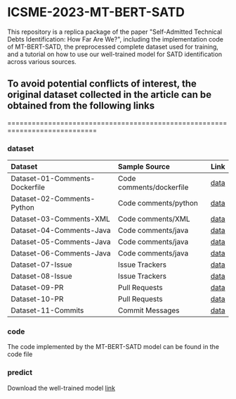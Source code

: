 # ICSME-2023-MT-BERT-SATD
This repository is a replica package of the paper "Self-Admitted Technical Debts Identification: How Far Are We?", including the implementation code of MT-BERT-SATD, the preprocessed complete dataset used for training, and a tutorial on how to use our well-trained model for SATD identification across various sources.

## To avoid potential conflicts of interest, the original dataset collected in the article can be obtained from the following links
============================================================================
### dataset

| Dataset     | Sample Source | Link     |
| :---        |    :----   |          ---: |
| Dataset-01-Comments-Dockerfile | Code comments/dockerfile |[data](https://docs.google.com/spreadsheets/d/1ZCkdLxQjJyZpp88NtXYcSCNko8HX-2-uUzX217pf67s/edit#gid=0)  |
| Dataset-02-Comments-Python | Code comments/python |[data](https://github.com/DavidMOBrien/23Shades)  |
| Dataset-03-Comments-XML | Code comments/XML |[data](https://github.com/NAIST-SE/SATDinBuildSystems)  |
| Dataset-04-Comments-Java | Code comments/java |[data](https://zenodo.org/record/5825671)  |
| Dataset-05-Comments-Java | Code comments/java |[data](https://github.com/Naplues/MAT)  |
| Dataset-06-Comments-Java | Code comments/java |[data](https://github.com/ai-se/Jitterbug/tree/master/new_data/corrected)  |
| Dataset-07-Issue | Issue Trackers |[data](https://github.com/yikun-li/satd-issue-tracker-data)  |
| Dataset-08-Issue | Issue Trackers |[data](https://github.com/disa-lab/R-TD-SANER2022)  |
| Dataset-09-PR | Pull Requests |[data](https://zenodo.org/record/6829274)  |
| Dataset-10-PR | Pull Requests |[data](https://github.com/yikun-li/satd-different-sources-data)  |
| Dataset-11-Commits | Commit Messages |[data](https://github.com/yikun-li/satd-different-sources-data)  |

### code
The code implemented by the MT-BERT-SATD model can be found in the code file

### predict
Download the well-trained model [link](https://huggingface.co/aavvvv/mt-bert-satd/tree/main)

